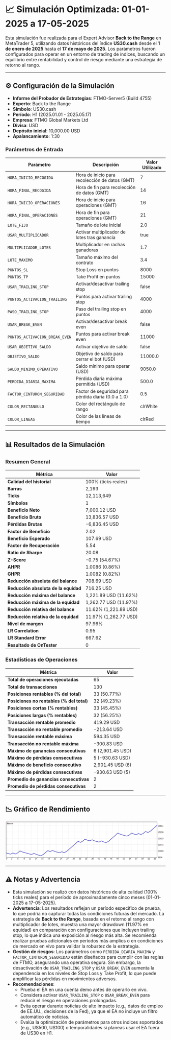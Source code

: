 # 📈 Simulación Optimizada: 01-01-2025 a 17-05-2025

Esta simulación fue realizada para el Expert Advisor **Back to the Range** en MetaTrader 5, utilizando datos históricos del índice **US30.cash** desde el **1 de enero de 2025** hasta el **17 de mayo de 2025**. Los parámetros fueron configurados para operar en un entorno de trading de índices, buscando un equilibrio entre rentabilidad y control de riesgo mediante una estrategia de retorno al rango.

---

## ⚙️ Configuración de la Simulación

- **Informe del Probador de Estrategias**: FTMO-Server5 (Build 4755)
- **Experto**: Back to the Range
- **Símbolo**: US30.cash
- **Período**: H1 (2025.01.01 - 2025.05.17)
- **Empresa**: FTMO Global Markets Ltd
- **Divisa**: USD
- **Depósito inicial**: 10,000.00 USD
- **Apalancamiento**: 1:30

### Parámetros de Entrada

| Parámetro                         | Descripción                                                  | Valor Utilizado   |
|-----------------------------------|--------------------------------------------------------------|-------------------|
| `HORA_INICIO_RECOGIDA`            | Hora de inicio para recolección de datos (GMT)               | 7                 |
| `HORA_FINAL_RECOGIDA`             | Hora de fin para recolección de datos (GMT)                  | 14                |
| `HORA_INICIO_OPERACIONES`         | Hora de inicio para operaciones (GMT)                        | 16                |
| `HORA_FINAL_OPERACIONES`          | Hora de fin para operaciones (GMT)                           | 21                |
| `LOTE_FIJO`                       | Tamaño de lote inicial                                       | 2.0               |
| `USAR_MULTIPLICADOR`              | Activar multiplicador de lotes tras ganancia                 | true              |
| `MULTIPLICADOR_LOTES`             | Multiplicador en rachas ganadoras                            | 1.7               |
| `LOTE_MAXIMO`                     | Tamaño máximo del contrato                                   | 3.4               |
| `PUNTOS_SL`                       | Stop Loss en puntos                                          | 8000              |
| `PUNTOS_TP`                       | Take Profit en puntos                                        | 15000             |
| `USAR_TRAILING_STOP`              | Activar/desactivar trailing stop                             | false             |
| `PUNTOS_ACTIVACION_TRAILING`      | Puntos para activar trailing stop                            | 4000              |
| `PASO_TRAILING_STOP`              | Paso del trailing stop en puntos                             | 4000              |
| `USAR_BREAK_EVEN`                 | Activar/desactivar break even                                | false             |
| `PUNTOS_ACTIVACION_BREAK_EVEN`    | Puntos para activar break even                               | 11000             |
| `USAR_OBJETIVO_SALDO`             | Activar objetivo de saldo                                    | false             |
| `OBJETIVO_SALDO`                  | Objetivo de saldo para cerrar el bot (USD)                   | 11000.0           |
| `SALDO_MINIMO_OPERATIVO`          | Saldo mínimo para operar (USD)                               | 9050.0            |
| `PERDIDA_DIARIA_MAXIMA`           | Pérdida diaria máxima permitida (USD)                        | 500.0             |
| `FACTOR_CINTURON_SEGURIDAD`       | Factor de seguridad para pérdida diaria (0.0 a 1.0)          | 0.5               |
| `COLOR_RECTANGULO`                | Color del rectángulo de rango                                | clrWhite          |
| `COLOR_LINEAS`                    | Color de las líneas de tiempo                                | clrRed            |

---

## 📊 Resultados de la Simulación

### Resumen General

| Métrica                          | Valor              |
|----------------------------------|--------------------|
| **Calidad del historial**        | 100% (ticks reales) |
| **Barras**                       | 2,193             |
| **Ticks**                        | 12,113,649        |
| **Símbolos**                     | 1                 |
| **Beneficio Neto**               | 7,000.12 USD      |
| **Beneficio Bruto**              | 13,836.57 USD     |
| **Pérdidas Brutas**              | -6,836.45 USD     |
| **Factor de Beneficio**          | 2.02              |
| **Beneficio Esperado**           | 107.69 USD        |
| **Factor de Recuperación**       | 5.54              |
| **Ratio de Sharpe**              | 20.08             |
| **Z-Score**                      | -0.75 (54.67%)    |
| **AHPR**                         | 1.0086 (0.86%)    |
| **GHPR**                         | 1.0082 (0.82%)    |
| **Reducción absoluta del balance** | 708.69 USD      |
| **Reducción absoluta de la equidad** | 716.25 USD    |
| **Reducción máxima del balance** | 1,221.89 USD (11.62%) |
| **Reducción máxima de la equidad** | 1,262.77 USD (11.97%) |
| **Reducción relativa del balance** | 11.62% (1,221.89 USD) |
| **Reducción relativa de la equidad** | 11.97% (1,262.77 USD) |
| **Nivel de margen**              | 97.96%            |
| **LR Correlation**               | 0.95              |
| **LR Standard Error**            | 667.62            |
| **Resultado de OnTester**        | 0                 |

### Estadísticas de Operaciones

| Métrica                                   | Valor              |
|-------------------------------------------|--------------------|
| **Total de operaciones ejecutadas**       | 65                |
| **Total de transacciones**                | 130               |
| **Posiciones rentables (% del total)**    | 33 (50.77%)       |
| **Posiciones no rentables (% del total)** | 32 (49.23%)       |
| **Posiciones cortas (% rentables)**       | 33 (45.45%)       |
| **Posiciones largas (% rentables)**       | 32 (56.25%)       |
| **Transacción rentable promedio**         | 419.29 USD        |
| **Transacción no rentable promedio**      | -213.64 USD       |
| **Transacción rentable máxima**           | 594.35 USD        |
| **Transacción no rentable máxima**        | -300.83 USD       |
| **Máximo de ganancias consecutivas**      | 6 (2,901.45 USD)  |
| **Máximo de pérdidas consecutivas**       | 5 (-930.63 USD)   |
| **Máximo de beneficio consecutivo**       | 2,901.45 USD (6)  |
| **Máximo de pérdidas consecutivas**       | -930.63 USD (5)   |
| **Promedio de ganancias consecutivas**    | 2                 |
| **Promedio de pérdidas consecutivas**     | 2                 |

---

## 📉 Gráfico de Rendimiento

![Gráfico General](ReportTester-BackToTheRange02.png)

---

## ⚠️ Notas y Advertencia

- Esta simulación se realizó con datos históricos de alta calidad (100% ticks reales) para el período de aproximadamente cinco meses (01-01-2025 a 17-05-2025).
- **Advertencia**: Los resultados reflejan un período específico de prueba, lo que podría no capturar todas las condiciones futuras del mercado. La estrategia de **Back to the Range**, basada en el retorno al rango con multiplicador de lotes, muestra una mayor drawdown (11.97% en equidad) en comparación con configuraciones que incluyen trailing stop, lo que indica una exposición al riesgo más alta. Se recomienda realizar pruebas adicionales en períodos más amplios o en condiciones de mercado en vivo para validar la robustez de la estrategia.
- **Gestión de riesgos**: Los parámetros como `PERDIDA_DIARIA_MAXIMA` y `FACTOR_CINTURON_SEGURIDAD` están diseñados para cumplir con las reglas de FTMO, asegurando una operativa segura. Sin embargo, la desactivación de `USAR_TRAILING_STOP` y `USAR_BREAK_EVEN` aumenta la dependencia en los niveles de Stop Loss y Take Profit, lo que puede amplificar las pérdidas en movimientos adversos.
- **Recomendaciones**:
  - Prueba el EA en una cuenta demo antes de operarlo en vivo.
  - Considera activar `USAR_TRAILING_STOP` o `USAR_BREAK_EVEN` para reducir el riesgo en operaciones prolongadas.
  - Evita operar durante noticias de alto impacto (e.g., datos de empleo de EE.UU., decisiones de la Fed), ya que el EA no incluye un filtro automático de noticias.
  - Evalúa la optimización de parámetros para otros índices soportados (e.g., US500, US100) o temporalidades si planeas usar el EA fuera de US30 en H1.
